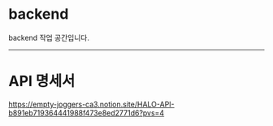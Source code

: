 # backend
backend 작업 공간입니다.

---
# API 명세서
https://empty-joggers-ca3.notion.site/HALO-API-b891eb719364441988f473e8ed2771d6?pvs=4
